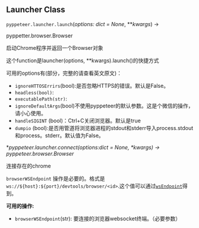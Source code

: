 ## Launcher Class

`pyppeteer.launcher.launch`(*options: dict = None*, ***kwargs*) -> 

pyppetter.browser.Browser

启动Chrome程序并返回一个Browser对象

这个function是launcher(options, **kwargs).launch()的快捷方式

可用的options有(部分，完整的请查看英文原文)：

- `ignoreHTTOSErrirs`(bool):是否忽略HTTPS的错误。默认是False。
- `headless(bool)`:
- `executablePath(str)`:
- `ignoreDefaultArgs`(bool)不使用pyppeteer的默认参数。这是个微信的操作，请小心使用。
- `handleSIGINT` (bool)：Ctrl+C关闭浏览器。默认是true
- `dumpio` (bool):是否用管道将浏览器进程的stdout和stderr导入process.stdout和process。stderr。默认值为False。

**pyppeteer.launcher.connect(options:dict = None,  \**kwargs) -> pyppeteer.browser.Browser**

连接存在的chrome

`browserWSEndpoint` 操作是必要的。格式是`ws://${host}:${port}/devtools/browser/<id>`.这个值可以通过[`wsEndpoint`](https://miyakogi.github.io/pyppeteer/reference.html#pyppeteer.browser.Browser.wsEndpoint)得到。

**可用的操作:**

- `browserWSEndpoint`(str): 要连接的浏览器websocket终端。（必要参数）